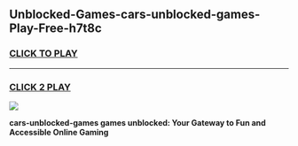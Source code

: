 
## Unblocked-Games-cars-unblocked-games-Play-Free-h7t8c
<h3>
<a href="https://premium76.site?title=cars-unblocked-games&ref=23A">CLICK TO PLAY</a></h3>
<hr>

<h3>
<a href="https://premium76.site?title=cars-unblocked-games&ref=23A">CLICK 2 PLAY</a>
  
</h3>

<a href="https://premium76.site?title=cars-unblocked-games&ref=23A"><img src="https://clearcache.store/games.png"></a>


**cars-unblocked-games games unblocked: Your Gateway to Fun and Accessible Online Gaming**
